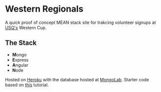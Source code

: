 # Western Regionals

A quick proof of concept MEAN stack site for trakcing volunteer signups at [USQ's](https://usquidditch.com) Western Cup.

## The Stack

* <b>M</b>ongo
* <b>E</b>xpress
* <b>A</b>ngular
* <b>N</b>ode

Hosted on [Heroku](https://heroku.com) with the database hosted at [MongoLab](https://mongolab.com/). Starter code based on [this](https://scotch.io/tutorials/setting-up-a-mean-stack-single-page-application) tutorial. 